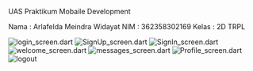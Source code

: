 UAS Praktikum Mobaile Development

Nama    : Arlafelda Meindra Widayat
NIM     : 362358302169
Kelas   : 2D TRPL

![login_screen.dart](image.png)
![SignUp_screen.dart](image-2.png)
![SignIn_screen.dart](image-3.png)
![welcome_screen.dart](image-4.png)
![messages_screen.dart](image-5.png)
![Profile_screen.dart](image-6.png)
![logout](image-7.png)
